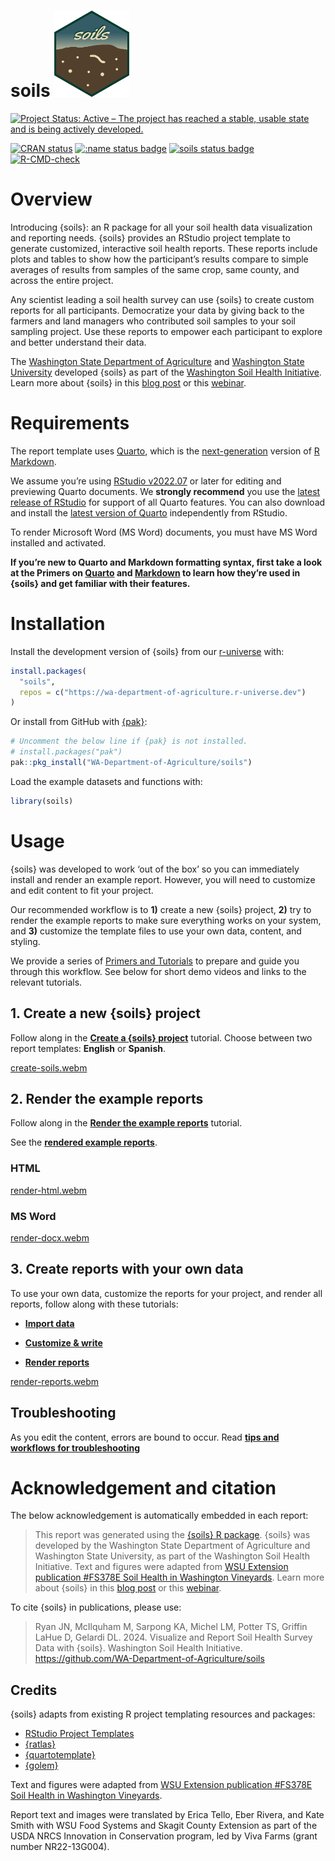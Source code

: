 
# soils <a href="https://wa-department-of-agriculture.github.io/soils/"><img src="man/figures/logo.png" data-align="right" height="138" /></a>

<!-- badges: start -->

[![Project Status: Active – The project has reached a stable, usable
state and is being actively
developed.](https://www.repostatus.org/badges/latest/active.svg)](https://www.repostatus.org/#active)

[![CRAN
status](https://www.r-pkg.org/badges/version/soils)](https://CRAN.R-project.org/package=soils)
[![:name status
badge](https://wa-department-of-agriculture.r-universe.dev/badges/:name)](https://wa-department-of-agriculture.r-universe.dev/)
[![soils status
badge](https://wa-department-of-agriculture.r-universe.dev/badges/soils)](https://wa-department-of-agriculture.r-universe.dev/soils)
[![R-CMD-check](https://github.com/WA-Department-of-Agriculture/soils/actions/workflows/R-CMD-check.yaml/badge.svg)](https://github.com/WA-Department-of-Agriculture/soils/actions/workflows/R-CMD-check.yaml)

<!-- badges: end -->

# Overview

Introducing {soils}: an R package for all your soil health data
visualization and reporting needs. {soils} provides an RStudio project
template to generate customized, interactive soil health reports. These
reports include plots and tables to show how the participant’s results
compare to simple averages of results from samples of the same crop,
same county, and across the entire project.

Any scientist leading a soil health survey can use {soils} to create
custom reports for all participants. Democratize your data by giving
back to the farmers and land managers who contributed soil samples to
your soil sampling project. Use these reports to empower each
participant to explore and better understand their data.

The [Washington State Department of
Agriculture](https://agr.wa.gov/departments/land-and-water/natural-resources/soil-health)
and [Washington State University](https://soilhealth.wsu.edu/) developed
{soils} as part of the [Washington Soil Health
Initiative](https://washingtonsoilhealthinitiative.com/). Learn more
about {soils} in this [blog
post](https://washingtonsoilhealthinitiative.com/2024/03/soils-an-r-package-for-soil-health-reporting/)
or this [webinar](https://youtu.be/_8m7fTjSEOk?si=ikrCASdchiB6rDC2).

# Requirements

The report template uses [Quarto](https://quarto.org/docs/get-started/),
which is the
[next-generation](https://quarto.org/docs/faq/rmarkdown.html) version of
[R Markdown](https://quarto.org/docs/faq/rmarkdown.html).

We assume you’re using [RStudio
v2022.07](https://dailies.rstudio.com/version/2022.07.2+576.pro12/) or
later for editing and previewing Quarto documents. We **strongly
recommend** you use the [latest release of
RStudio](https://posit.co/download/rstudio-desktop/) for support of all
Quarto features. You can also download and install the [latest version
of Quarto](https://quarto.org/docs/get-started/) independently from
RStudio.

To render Microsoft Word (MS Word) documents, you must have MS Word
installed and activated.

**If you’re new to Quarto and Markdown formatting syntax, first take a
look at the Primers on
[Quarto](https://wa-department-of-agriculture.github.io/soils/articles/quarto.html)
and
[Markdown](https://wa-department-of-agriculture.github.io/soils/articles/markdown.html)
to learn how they’re used in {soils} and get familiar with their
features.**

# Installation

Install the development version of {soils} from our
[r-universe](https://wa-department-of-agriculture.r-universe.dev/) with:

``` r
install.packages(
  "soils",
  repos = c("https://wa-department-of-agriculture.r-universe.dev")
)
```

Or install from GitHub with [{pak}](https://pak.r-lib.org/index.html):

``` r
# Uncomment the below line if {pak} is not installed.
# install.packages("pak")
pak::pkg_install("WA-Department-of-Agriculture/soils")
```

Load the example datasets and functions with:

``` r
library(soils)
```

# Usage

{soils} was developed to work ‘out of the box’ so you can immediately
install and render an example report. However, you will need to
customize and edit content to fit your project.

Our recommended workflow is to **1)** create a new {soils} project,
**2)** try to render the example reports to make sure everything works
on your system, and **3)** customize the template files to use your own
data, content, and styling.

We provide a series of [Primers and
Tutorials](https://wa-department-of-agriculture.github.io/soils/articles/index.html)
to prepare and guide you through this workflow. See below for short demo
videos and links to the relevant tutorials.

## 1. Create a new {soils} project

Follow along in the [**Create a {soils}
project**](https://wa-department-of-agriculture.github.io/soils/articles/project.html)
tutorial. Choose between two report templates: **English** or
**Spanish**.

[create-soils.webm](https://github.com/WA-Department-of-Agriculture/soils/assets/95007373/12a01cf7-0efc-4948-b41e-a826dd86e6f6)

## 2. Render the example reports

Follow along in the [**Render the example
reports**](https://wa-department-of-agriculture.github.io/soils/articles/render-example.html)
tutorial.

See the [**rendered example
reports**](https://wa-department-of-agriculture.github.io/soils/articles/examples.html).

### HTML

[render-html.webm](https://github.com/WA-Department-of-Agriculture/soils/assets/95007373/a1f680a0-bed4-495a-aae7-ba85a9fa22e3)

### MS Word

[render-docx.webm](https://github.com/WA-Department-of-Agriculture/soils/assets/95007373/a617fee6-a53b-4772-ac3b-bf8d48f8fc5b)

## 3. Create reports with your own data

To use your own data, customize the reports for your project, and render
all reports, follow along with these tutorials:

- [**Import
  data**](https://wa-department-of-agriculture.github.io/soils/articles/data.html)

- [**Customize &
  write**](https://wa-department-of-agriculture.github.io/soils/articles/customize.html)

- [**Render
  reports**](https://wa-department-of-agriculture.github.io/soils/articles/render.html)

[render-reports.webm](https://github.com/WA-Department-of-Agriculture/soils/assets/95007373/b796f674-ed90-4d57-bed3-85b58c399c8f)

## Troubleshooting

As you edit the content, errors are bound to occur. Read [**tips and
workflows for
troubleshooting**](https://wa-department-of-agriculture.github.io/soils/articles/troubleshoot.html)

# Acknowledgement and citation

The below acknowledgement is automatically embedded in each report:

> This report was generated using the [{soils} R
> package](https://wa-department-of-agriculture.github.io/soils/).
> {soils} was developed by the Washington State Department of
> Agriculture and Washington State University, as part of the Washington
> Soil Health Initiative. Text and figures were adapted from [WSU
> Extension publication \#FS378E Soil Health in Washington
> Vineyards](https://pubs.extension.wsu.edu/soil-health-in-washington-vineyards).
> Learn more about {soils} in this [blog
> post](https://washingtonsoilhealthinitiative.com/2024/03/soils-an-r-package-for-soil-health-reporting/)
> or this [webinar](https://youtu.be/_8m7fTjSEOk?si=ikrCASdchiB6rDC2).

To cite {soils} in publications, please use:

> Ryan JN, McIlquham M, Sarpong KA, Michel LM, Potter TS, Griffin LaHue
> D, Gelardi DL. 2024. Visualize and Report Soil Health Survey Data with
> {soils}. Washington Soil Health Initiative.
> <https://github.com/WA-Department-of-Agriculture/soils>

## Credits

{soils} adapts from existing R project templating resources and
packages:

- [RStudio Project
  Templates](https://rstudio.github.io/rstudio-extensions/rstudio_project_templates.html)
- [{ratlas}](https://github.com/atlas-aai/ratlas)
- [{quartotemplate}](https://github.com/Pecners/quartotemplate)
- [{golem}](https://github.com/ThinkR-open/golem/)

Text and figures were adapted from [WSU Extension publication \#FS378E
Soil Health in Washington
Vineyards](https://pubs.extension.wsu.edu/soil-health-in-washington-vineyards).

Report text and images were translated by Erica Tello, Eber Rivera, and
Kate Smith with WSU Food Systems and Skagit County Extension as part of
the USDA NRCS Innovation in Conservation program, led by Viva Farms
(grant number NR22-13G004).
